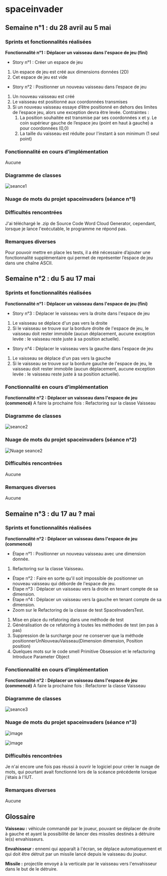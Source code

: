 # spaceinvader

## Semaine n°1 : du 28 avril au 5 mai

### Sprints et fonctionnalités réalisées

**Fonctionnalité n°1 : Déplacer un vaisseau dans l'espace de jeu (fini)**
- Story n°1 : Créer un espace de jeu
1. Un espace de jeu est créé aux dimensions données (2D) 
2. Cet espace de jeu est vide

- Story n°2 : Positionner un nouveau vaisseau dans l’espace de jeu
1. Un nouveau vaisseau est créé 
2. Le vaisseau est positionné aux coordonnées transmises 
3. Si un nouveau vaisseau essaye d’être positionné en dehors des limites de l’espace jeu, alors une exception devra être levée. 
Contraintes : 
    1. La position souhaitée est transmise par ses coordonnées x et y. Le coin supérieur gauche de l’espace jeu (point en haut à gauche) a pour coordonnées (0,0) 
    2. La taille du vaisseau est réduite pour l'instant à son minimum (1 seul point)


### Fonctionnalité en cours d’implémentation 

Aucune

### Diagramme de classes

![seance1](https://user-images.githubusercontent.com/75761047/117060332-143cff80-ad21-11eb-8d45-bfafbe28df01.gif)

### Nuage de mots du projet spaceinvaders (séance n°1)


### Difficultés rencontrées

J'ai téléchargé le .zip de Source Code Word Cloud Generator, cependant, lorsque je lance l'exécutable, le programme ne répond pas.

### Remarques diverses
Pour pouvoir mettre en place les tests, il a été nécessaire d’ajouter une fonctionnalité supplémentaire qui permet de représenter l’espace de jeu dans une chaîne ASCII.


## Semaine n°2 : du 5 au 17 mai

### Sprints et fonctionnalités réalisées

**Fonctionnalité n°1 : Déplacer un vaisseau dans l'espace de jeu (fini)**
- Story n°3 : Déplacer le vaisseau vers la droite dans l'espace de jeu
1. Le vaisseau se déplace d'un pas vers la droite 
2. Si le vaisseau se trouve sur la bordure droite de l'espace de jeu, le vaisseau doit rester immobile (aucun déplacement, aucune exception levée : le vaisseau reste juste à sa position actuelle).

- Story n°4 : Déplacer le vaisseau vers la gauche dans l'espace de jeu
1. Le vaisseau se déplace d'un pas vers la gauche 
2. Si le vaisseau se trouve sur la bordure gauche de l'espace de jeu, le vaisseau doit rester immobile (aucun déplacement, aucune exception levée : le vaisseau reste juste à sa position actuelle).

### Fonctionnalité en cours d’implémentation 
**Fonctionnalité n°2 : Déplacer un vaisseau dans l'espace de jeu (commencé)**
A faire la prochaine fois : Refactoring sur la classe Vaisseau 

### Diagramme de classes

![seance2](https://user-images.githubusercontent.com/75761047/118392759-7e1baa00-b63b-11eb-8fd5-2033bd1a4472.gif)

### Nuage de mots du projet spaceinvaders (séance n°2)

![Nuage seance2](https://user-images.githubusercontent.com/75761047/118392754-73611500-b63b-11eb-82fe-9663c5d02f04.png)

### Difficultés rencontrées
Aucune

### Remarques diverses
Aucune


## Semaine n°3 : du 17 au ? mai

### Sprints et fonctionnalités réalisées
**Fonctionnalité n°2 : Déplacer un vaisseau dans l'espace de jeu (commencé)**
- Étape n°1 : Positionner un nouveau vaisseau avec une dimension donnée.
1. Refactoring sur la classe Vaisseau.
- Étape n°2 : Faire en sorte qu'il soit impossible de positionner un nouveau vaisseau qui déborde de l'espace de jeu.
- Étape n°3 : Déplacer un vaisseau vers la droite en tenant compte de sa dimension.
- Étape n°4 : Déplacer un vaisseau vers la gauche en tenant compte de sa dimension.
- Zoom sur le Refactoring de la classe de test SpaceInvadersTest.
1. Mise en place du refatoring dans une méthode de test
2. Généralisation de ce refatoring à toutes les méthodes de test (en pas à pas)
3. Suppression de la surcharge pour ne conserver que la méthode positionnerUnNouveauVaisseau(Dimension dimension, Position position)
4. Quelques mots sur le code smell Primitive Obsession et le refactoring Introduce Parameter Object

### Fonctionnalité en cours d’implémentation 
**Fonctionnalité n°2 : Déplacer un vaisseau dans l'espace de jeu (commencé)**
A faire la prochaine fois : Refactorer la classe Vaisseau 

### Diagramme de classes

![seance3](https://user-images.githubusercontent.com/75761047/118621672-e1861300-b7c6-11eb-86ba-bbd3d985376b.gif)

### Nuage de mots du projet spaceinvaders (séance n°3)

![image](https://user-images.githubusercontent.com/75761047/118623416-83f2c600-b7c8-11eb-94f0-630b42e15f75.png)

![image](https://user-images.githubusercontent.com/75761047/118623595-b13f7400-b7c8-11eb-8027-5489c8b05fbc.png)

### Difficultés rencontrées
Je n'ai encore une fois pas réussi à ouvrir le logiciel pour créer le nuage de mots, qui pourtant avait fonctionné lors de la scéance précédente lorsque j'étais à l'IUT.

### Remarques diverses
Aucune


## Glossaire
**Vaisseau :** véhicule commandé par le joueur, pouvant se déplacer de droite à gauche et ayant la possibilité de lancer des missiles destinés à détruire le(s) envahisseurs.

**Envahisseur :** ennemi qui apparaît à l'écran, se déplace automatiquement et qui doit être détruit par un missile lancé depuis le vaisseau du joueur.

**Missile :** projectile envoyé à la verticale par le vaisseau vers l'envahisseur dans le but de le détruire.
